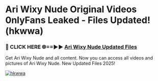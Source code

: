 # Ari Wixy Nude Original Videos 0nlyFans Leaked - Files Updated! (hkwwa)

<h3>🔴 CLICK HERE 🌐==►► <a href="https://tinyurl.com/4mcuefdz" rel="nofollow">Ari Wixy Nude Updated Files</a></h3>

Get Ari Wixy Nude and all content. Now you can access all videos and pictures of Ari Wixy Nude. New Updated Files 2025!

[![hkwwa](https://i.imgur.com/StAQSOY.gif)](https://tinyurl.com/4mcuefdz)
